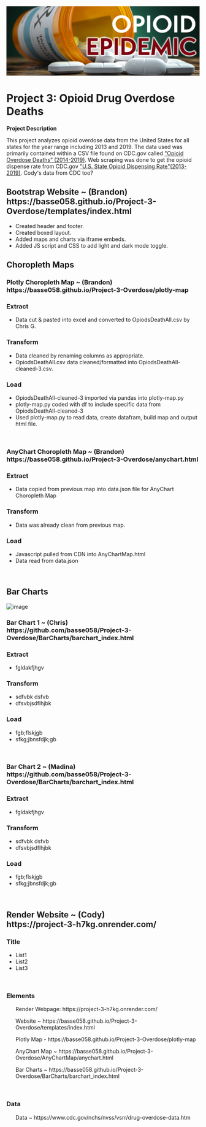 <img src=/assets/header-opioid-epidemic.png>
<br>
<h1>Project 3: Opioid Drug Overdose Deaths</h1>

**Project Description**

This project analyzes opioid overdose data from the United States for all states for the year range including 2013 and 2019. The data used was primarily contained within a CSV file found on CDC.gov called ["Opioid Overdose Deaths” (2014-2019)](https://www.health.state.mn.us/communities/opioids/opioid-dashboard/index.html). Web scraping was done to get the opioid dispense rate from CDC.gov ["U.S. State Opioid Dispensing Rate"(2013-2019)](https://www.cdc.gov/drugoverdose/rxrate-maps/index.html). Cody's data from CDC too?

<h2>Bootstrap Website ~ (Brandon)<br>
https://basse058.github.io/Project-3-Overdose/templates/index.html</h2>

<ul>
  <li>Created header and footer.</li>
  <li>Created boxed layout.</li>
  <li>Added maps and charts via iframe embeds.</li>
  <li>Added JS script and CSS to add light and dark mode toggle.</li>
</ul>


<h2>Choropleth Maps</h2>
<h3>Plotly Choropleth Map ~ (Brandon)<br>
https://basse058.github.io/Project-3-Overdose/plotly-map</h3>
<h3>Extract</h3>
<ul>
  <li>Data cut & pasted into excel and converted to OpiodsDeathAll.csv by Chris G.</li>
</ul>
<h3>Transform</h3>
<ul>
  <li>Data cleaned by renaming columns as appropriate.</li>
  <li>OpiodsDeathAll.csv data cleaned/formatted into OpiodsDeathAll-cleaned-3.csv.</li>
</ul>
<h3>Load</h3>
<ul>
  <li>OpiodsDeathAll-cleaned-3 imported via pandas into plotly-map.py</li>
  <li>plotly-map.py coded with df to include specific data from OpiodsDeathAll-cleaned-3</li>
  <li>Used plotly-map.py to read data, create datafram, build map and output html file.</li>
</ul>
<br>
<h3>AnyChart Choropleth Map ~ (Brandon)<br>
https://basse058.github.io/Project-3-Overdose/anychart.html</h3>
<h3>Extract</h3>
<ul>
  <li>Data copied from previous map into data.json file for AnyChart Choropleth Map</li>
</ul>
<h3>Transform</h3>
<ul>
  <li>Data was already clean from previous map.</li>
  </ul>
<h3>Load</h3>
<ul>
  <li>Javascript pulled from CDN into AnyChartMap.html</li>
  <li>Data read from data.json</li>
</ul>
<br>
<h2>Bar Charts</h2>
<img width="533" alt="image" src="https://user-images.githubusercontent.com/111404552/215232103-79817c84-8aa1-444d-a096-d737826fcf52.png">

<h3>Bar Chart 1  ~ (Chris)<br>
https://github.com/basse058/Project-3-Overdose/BarCharts/barchart_index.html</h3>
<h3>Extract</h3>
<ul>
  <li>fgldakfjhgv</li>
</ul>
<h3>Transform</h3>
<ul>
  <li>sdfvbk dsfvb</li>
  <li>dfsvbjsdflhjbk</li>
</ul>
<h3>Load</h3>
<ul>
  <lifsgbsfdglojkb</li>
  <li>fgb;flskjgb</li>
  <li>sfkg;jbnsfdjk;gb</li>
</ul>
<br>
<h3>Bar Chart 2  ~ (Madina)<br>
https://github.com/basse058/Project-3-Overdose/BarCharts/barchart_index.html</h3>
<h3>Extract</h3>
<ul>
  <li>fgldakfjhgv</li>
</ul>
<h3>Transform</h3>
<ul>
  <li>sdfvbk dsfvb</li>
  <li>dfsvbjsdflhjbk</li>
</ul>
<h3>Load</h3>
<ul>
  <lifsgbsfdglojkb</li>
  <li>fgb;flskjgb</li>
  <li>sfkg;jbnsfdjk;gb</li>
</ul>
<br>
<h2>Render Website ~ (Cody)<br>
https://project-3-h7kg.onrender.com/</h2>
<h3>Title</h3>
<ul>
<li>List1</li>
<li>List2</li>
<li>List3</li>
</ul>
<br>
<h3>Elements</h3>
<ul>Render Webpage: https://project-3-h7kg.onrender.com/</ul>
<ul>Website ~ https://basse058.github.io/Project-3-Overdose/templates/index.html</ul>
<ul>Plotly Map - https://basse058.github.io/Project-3-Overdose/plotly-map</ul>
<ul>AnyChart Map ~ https://basse058.github.io/Project-3-Overdose/AnyChartMap/anychart.html</ul>
<ul>Bar Charts ~ https://basse058.github.io/Project-3-Overdose/BarCharts/barchart_index.html</ul>
<br>
<h3>Data</h3>
<ul>Data ~ https://www.cdc.gov/nchs/nvss/vsrr/drug-overdose-data.htm</ul>
